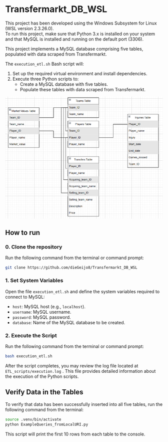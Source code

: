 # Transfermarkt_DB_WSL

This project has been developed using the Windows Subsystem for Linux (WSL version 2.3.26.0).  
To run this project, make sure that Python 3.x is installed on your system 
and that MySQL is installed and running on the default port (3306).

This project implements a MySQL database comprising five tables, populated with data scraped from Transfermarkt.

The `execution_etl.sh` Bash script will:  
1. Set up the required virtual environment and install dependencies.  
2. Execute three Python scripts to:
   - Create a MySQL database with five tables.
   - Populate these tables with data scraped from Transfermarkt.  
   
![My Image](DBschema.png)

## How to run 
### 0. Clone the repository
Run the following command from the terminal or command prompt: 
   ```bash
   git clone https://github.com/dieGeijo8/Transfermarkt_DB_WSL
   ```

### 1. Set System Variables  
   Open the file `execution_etl.sh` and define the system variables required to connect to MySQL:  
   - `host`: MySQL host (e.g., `localhost`).  
   - `username`: MySQL username.  
   - `password`: MySQL password.  
   - `database`: Name of the MySQL database to be created.  

### 2. Execute the Script  
   Run the following command from the terminal or command prompt:  
   ```bash
   bash execution_etl.sh
   ```
After the script completes, you may review the log file located at `ETL_scripts/execution.log`
. This file provides detailed information about the execution of the Python scripts.

## Verify Data in the Tables
To verify that data has been successfully inserted into all five tables, 
run the following command from the terminal:   
   ```bash
   source .venv/bin/activate
   python ExampleQueries_fromLocalURI.py
   ``` 
This script will print the first 10 rows from each table to the console.
